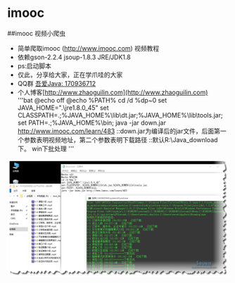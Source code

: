 # imooc
##imooc 视频小爬虫
 * 简单爬取imooc (http://www.imooc.com) 视频教程
 * 依赖gson-2.2.4 jsoup-1.8.3 JRE/JDK1.8
 * ps:启动脚本
 * 仅此，分享给大家，正在学爪哇的大家
 * QQ群 [吾爱Java: 170936712](http://jq.qq.com/?_wv=1027&k=28XUDSI)
 * 个人博客[http://www.zhaoguilin.com](http://www.zhaoguilin.com)  
'''bat
@echo off
@echo %PATH%
cd /d %dp~0
set JAVA_HOME=".\jre1.8.0_45"
set CLASSPATH=.;%JAVA_HOME%\lib\dt.jar;%JAVA_HOME%\lib\tools.jar;
set PATH=.;%JAVA_HOME%\bin;
java -jar down.jar http://www.imooc.com/learn/483
::down.jar为编译后的jar文件，后面第一个参数表明视频地址，第二个参数表明下载路径
::默认R:\\Java_download下。  win下批处理
'''
<img src="img.png">
